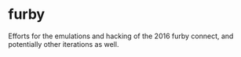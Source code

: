 # furby
Efforts for the emulations and hacking of the 2016 furby connect, and potentially other iterations as well.
